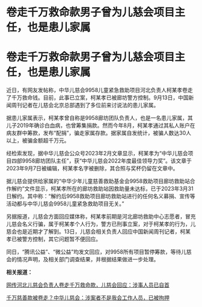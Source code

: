 # 卷走千万救命款男子曾为儿慈会项目主任，也是患儿家属

# 卷走千万救命款男子曾为儿慈会项目主任，也是患儿家属

近日，有网友发帖称，中华儿慈会9958儿童紧急救助项目河北负责人柯某孝卷走了千万救命钱。目前，此事已立案，柯某孝已被廊坊警方控制。9月13日，中国新闻周刊记者在儿慈会北京总部遇到了多位前来讨说法的患儿家属。

据患儿家属表示，柯某孝曾自称是9958廊坊团队负责人，也是一名患儿家属，其儿子2019年确诊白血病，也曾筹集捐款。然而今年8月，柯某孝通过其私人账户在病友群中筹款，发布“配捐”，骗走家属存款。据家属自发统计，被骗人数达30人以上，被骗金额超千万元。

经检索发现，据中华儿慈会公众号2023年2月文章显示，柯某孝为“中华儿慈会项目四部9958廊坊团队主任”，获“中华儿慈会2022年度最佳领导力奖”。该文章于2023年9月7日被编辑，柯某孝名字被删除，其合照与奖杯仍留在文章中。

据儿慈会提供给家属的“中华少年儿童慈善救助基金会9958救助项目廊坊救助站合作解约”文件显示，柯某孝所在的廊坊救助站因救助量未达标，已于2023年3月31日解约。其中称：“解约后9958救助项目廊坊救助站进行的任何名义募捐、宣传等活动都与中华儿慈会9958儿童紧急救助项目无关。”

另据报道，儿慈会方面回应媒体称，柯某孝前期是河北廊坊救助中心志愿者，冒充儿慈会名义行骗，属于柯某孝个人行为，警方已刑事立案，对于柯某孝的行为，儿慈会也是近期才了解到。13日，儿慈会相关负责人回应中国新闻周刊记者，柯某孝已被警方控制，其它问题暂不便回应。

同日，“腾讯公益”、“微公益”均发文回应，对9958所有项目暂停筹款，等待儿慈会的情况声明，及相关部门调查结果，并根据结果做进一步处理。

**相关报道：**

[网传河北儿慈会负责人卷走千万救命款，儿慈会回应：涉事人员已自首 ](https://new.qq.com/rain/a/20230913A06FKE00)

[千万慈善款被卷走？中华儿慈会：涉案者不是我会工作人员，已被拘押 ](https://new.qq.com/rain/a/20230913A09KZD00)

